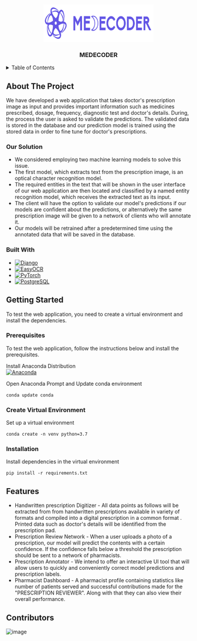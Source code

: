 <!-- PROJECT LOGO AND NAME -->
<div align="center">
    <a href="https://github.com/adityarajsahu/Medecoder.git">
        <img src="images\logo.png" alt="Logo" width="300" height="100">
    </a>
    <h3 align="center"><strong>MEDECODER</strong></h3>
</div>

<!-- TABLE OF CONTENTS -->
<details>
  <summary>Table of Contents</summary>
  <ol>
    <li>
      <a href="#about-the-project">About The Project</a>
      <ul>
        <li><a href="#our-solution">Our Solution</a></li>
        <li><a href="#built-with">Built With</a></li>
        <li><a href="#user-interface">User Interface</a></li>
      </ul>
    </li>
    <li>
      <a href="#getting-started">Getting Started</a>
      <ul>
        <li><a href="#prerequisites">Create virtual environment</a></li>
        <li><a href="#create-virtual-environment">Create virtual environment</a></li>
        <li><a href="#installation">Installation</a></li>
      </ul>
    </li>
    <li><a href="#usage">Usage</a></li>
    <li><a href="#further-improvement">Further Improvement</a></li>
    <li><a href="#contributors">Contributors</a></li>
  </ol>
</details>

<!-- ABOUT THE PROJECT -->
## About The Project

We have developed a web application that takes doctor's prescription image as input and provides important information such as medicines prescribed, dosage, frequency, diagnostic test and doctor's details. During, the process the user is asked to validate the predictions. The validated data is stored in the database and our prediction model is trained using the stored data in order to fine tune for doctor's prescriptions.

### Our Solution
* We considered employing two machine learning models to solve this issue. 
* The first model, which extracts text from the prescription image, is an optical character recognition model. 
* The required entities in the text that will be shown in the user interface of our web application are then located and classified by a named entity recognition model, which receives the extracted text as its input. 
* The client will have the option to validate our model's predictions if our models are confident about the predictions, or alternatively the same prescription image will be given to a network of clients who will annotate it. 
* Our models will be retrained after a predetermined time using the annotated data that will be saved in the database.

### Built With

* [![Django][Django-image]][Django-url]
* [![EasyOCR][easyocr-image]][easyocr-image]
* [![PyTorch][pytorch-image]][pytorch-url]
* [![PostgreSQL][postgresql-image]][postgresql-url]




<!-- MARKDOWN LINKS & IMAGES -->
[Django-image]: https://img.shields.io/badge/django-000000?style=for-the-badge&logo=django&logoColor=white
[Django-url]: https://www.djangoproject.com/
[easyocr-image]: https://img.shields.io/badge/EasyOCR-20232A?style=for-the-badge&logo=easyocr&logoColor=61DAFB
[easyocr-url]: https://github.com/JaidedAI/EasyOCR
[pytorch-image]: https://img.shields.io/badge/PyTorch-35495E?style=for-the-badge&logo=pytorch&logoColor=4FC08D
[pytorch-url]: https://pytorch.org/
[postgresql-image]: https://img.shields.io/badge/PostgreSQL-4A4A55?style=for-the-badge&logo=postgresql&logoColor=white
[postgresql-url]: https://www.postgresql.org/
[Anaconda-image]: https://img.shields.io/badge/Anaconda-563D7C?style=for-the-badge&logo=anaconda&logoColor=white
[Anaconda-url]: https://repo.anaconda.com/archive/Anaconda3-2022.05-Windows-x86_64.exe

<!-- PREREQUISITES AND INSTALLATIONS -->
## Getting Started
To test the web application, you need to create a virtual environment and install the dependencies.

### Prerequisites 
To test the web application, follow the instructions below and install the prerequisites.

Install Anaconda Distribution <br>
[![Anaconda][Anaconda-image]][Anaconda-url]

Open Anaconda Prompt and Update conda environment
```
conda update conda
```

### Create Virtual Environment
Set up a virtual environment
```
conda create -n venv python=3.7
```
### Installation

Install dependencies in the virtual environment
```
pip install -r requirements.txt
``` 

## Features

* Handwritten prescription Digitizer - All data points as follows  will be extracted from from handwritten prescriptions available in variety of formats and compiled into a digital prescription in a common format . Printed data such as doctor's details will be identified from the prescription pad.
* Prescription Review Network - When a user uploads a photo of a prescription, our model will predict the contents with a certain confidence. If the confidence falls below a threshold the prescription should be sent to a network of pharmacists. 
* Prescription Annotator - We intend to offer an interactive UI tool that will allow users to quickly and conveniently correct model predictions and prescription labels.
* Pharmacist Dashboard - A pharmacist profile containing statistics like number of patients  served and successful contributions made for the "PRESCRIPTION REVIEWER".  Along with that they can also view their overall performance. 

## Contributors
![image](https://user-images.githubusercontent.com/64356997/194586209-4085aa84-6e8a-4be8-b201-47cc9cfd5f6b.png)
